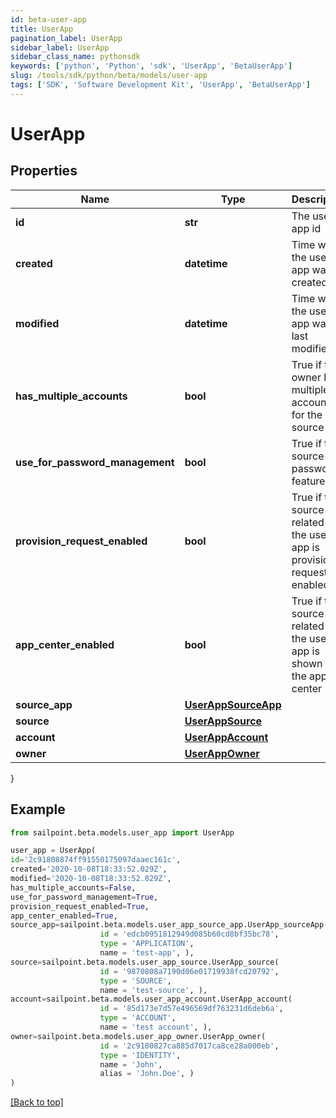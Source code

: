 ```yaml
---
id: beta-user-app
title: UserApp
pagination_label: UserApp
sidebar_label: UserApp
sidebar_class_name: pythonsdk
keywords: ['python', 'Python', 'sdk', 'UserApp', 'BetaUserApp'] 
slug: /tools/sdk/python/beta/models/user-app
tags: ['SDK', 'Software Development Kit', 'UserApp', 'BetaUserApp']
---
```


# UserApp


## Properties

Name | Type | Description | Notes
------------ | ------------- | ------------- | -------------
**id** | **str** | The user app id | [optional] 
**created** | **datetime** | Time when the user app was created | [optional] 
**modified** | **datetime** | Time when the user app was last modified | [optional] 
**has_multiple_accounts** | **bool** | True if the owner has multiple accounts for the source | [optional] [default to False]
**use_for_password_management** | **bool** | True if the source has password feature | [optional] [default to False]
**provision_request_enabled** | **bool** | True if the source app related to the user app is provision request enabled | [optional] [default to False]
**app_center_enabled** | **bool** | True if the source app related to the user app is shown in the app center | [optional] [default to True]
**source_app** | [**UserAppSourceApp**](user-app-source-app) |  | [optional] 
**source** | [**UserAppSource**](user-app-source) |  | [optional] 
**account** | [**UserAppAccount**](user-app-account) |  | [optional] 
**owner** | [**UserAppOwner**](user-app-owner) |  | [optional] 
}

## Example

```python
from sailpoint.beta.models.user_app import UserApp

user_app = UserApp(
id='2c91808874ff91550175097daaec161c',
created='2020-10-08T18:33:52.029Z',
modified='2020-10-08T18:33:52.029Z',
has_multiple_accounts=False,
use_for_password_management=True,
provision_request_enabled=True,
app_center_enabled=True,
source_app=sailpoint.beta.models.user_app_source_app.UserApp_sourceApp(
                    id = 'edcb0951812949d085b60cd8bf35bc78', 
                    type = 'APPLICATION', 
                    name = 'test-app', ),
source=sailpoint.beta.models.user_app_source.UserApp_source(
                    id = '9870808a7190d06e01719938fcd20792', 
                    type = 'SOURCE', 
                    name = 'test-source', ),
account=sailpoint.beta.models.user_app_account.UserApp_account(
                    id = '85d173e7d57e496569df763231d6deb6a', 
                    type = 'ACCOUNT', 
                    name = 'test account', ),
owner=sailpoint.beta.models.user_app_owner.UserApp_owner(
                    id = '2c9180827ca885d7017ca8ce28a000eb', 
                    type = 'IDENTITY', 
                    name = 'John', 
                    alias = 'John.Doe', )
)

```
[[Back to top]](#) 


